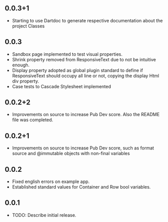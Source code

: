 ## 0.0.3+1

* Starting to use Dartdoc to generate respective documentation about the project Classes

## 0.0.3

* Sandbox page implemented to test visual properties.
* Shrink property removed from ResponsiveText due to not be intuitive enough. 
* Display property adopted as global plugin standard to define if ResponsiveText should occupy all line or not, copying the display Html div property.
* Case tests to Cascade Stylesheet implemented

## 0.0.2+2

* Improvements on source to increase Pub Dev score. Also the README file was completed.

## 0.0.2+1

* Improvements on source to increase Pub Dev score, such as format source and @immutable objects with non-final variables

## 0.0.2

* Fixed english errors on example app.
* Established standard values for Container and Row bool variables. 

## 0.0.1

* TODO: Describe initial release.